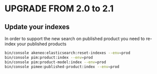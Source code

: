 # UPGRADE FROM 2.0 to 2.1

## Update your indexes

In order to support the new search on published product you need to re-index your published products

```bash
bin/console akeneo:elasticsearch:reset-indexes --env=prod
bin/console pim:product:index --env=prod
bin/console pim:product-model:index --env=prod
bin/console pimee:published-product:index --env=prod
```
